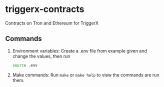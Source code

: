 # triggerx-contracts

Contracts on Tron and Ethereum for TriggerX

## Commands

1. Environment variables:
   Create a .env file from example given and change the values, then run

   ```bash
   source .env
   ```

2. Make commands:
   Run `make` or `make help` to view the commands are run them.

